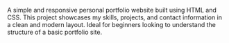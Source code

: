 A simple and responsive personal portfolio website built using HTML and CSS. This project showcases my skills, projects, and contact information in a clean and modern layout. Ideal for beginners looking to understand the structure of a basic portfolio site.
